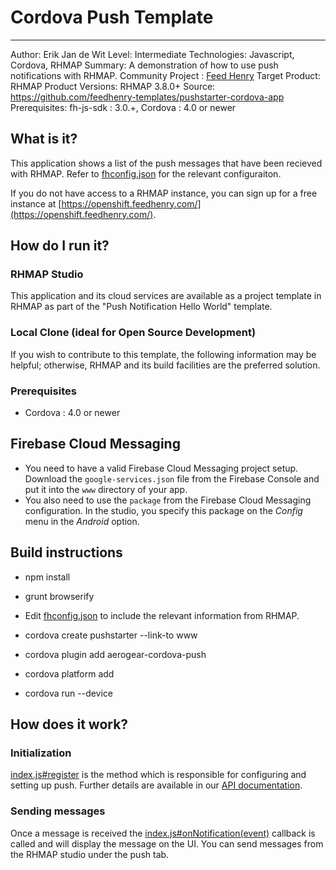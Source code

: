 
# Cordova Push Template
---------
Author: Erik Jan de Wit
Level: Intermediate
Technologies: Javascript, Cordova, RHMAP
Summary: A demonstration of how to use push notifications with RHMAP.
Community Project : [Feed Henry](http://feedhenry.org)
Target Product: RHMAP
Product Versions: RHMAP 3.8.0+
Source: https://github.com/feedhenry-templates/pushstarter-cordova-app
Prerequisites: fh-js-sdk : 3.0.+, Cordova : 4.0 or newer

## What is it?

This application shows a list of the push messages that have been recieved with RHMAP.  Refer to [fhconfig.json](www/fhconfig.json) for the relevant configuraiton.

If you do not have access to a RHMAP instance, you can sign up for a free instance at [https://openshift.feedhenry.com/](https://openshift.feedhenry.com/).

## How do I run it?

### RHMAP Studio

This application and its cloud services are available as a project template in RHMAP as part of the "Push Notification Hello World" template.

### Local Clone (ideal for Open Source Development)
If you wish to contribute to this template, the following information may be helpful; otherwise, RHMAP and its build facilities are the preferred solution.

###  Prerequisites
 * Cordova : 4.0 or newer

## Firebase Cloud Messaging

 * You need to have a valid Firebase Cloud Messaging project setup. Download the `google-services.json` file from the Firebase Console and put it into the `www` directory of your app.
 * You also need to use the `package` from the Firebase Cloud Messaging configuration. In the studio, you specify this package on the *Config* menu in the *Android* option.

## Build instructions
 * npm install
 * grunt browserify

 * Edit [fhconfig.json](www/fhconfig.json) to include the relevant information from RHMAP.
 * cordova create <bundle-id> pushstarter --link-to www
 * cordova plugin add aerogear-cordova-push
 * cordova platform add <ios android windows>
 * cordova run --device

## How does it work?

### Initialization

[index.js#register](www/js/index.js#L30) is the method which is responsible for configuring and setting up push.  Further details are available in our [API documentation](http://docs.feedhenry.com/v3/api/api_push.html).

### Sending messages

Once a message is received the [index.js#onNotification(event)](www/js/index.js#L45) callback is called and will display the message on the UI. You can send messages from the RHMAP studio under the push tab.
